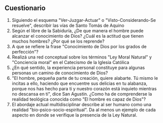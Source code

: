 ## Cuestionario

1. Siguiendo el esquema "Ver-Juzgar-Actuar" o "Visto-Considerando-Se resuelve", describir las vías de Santo Tomás de Aquino 
2. Según el libre de la Sabiduría, ¿De que manera el hombre puede alcanzar el conocimiento de Dios? ¿Cuál es la actitud que tienen muchos hombres? ¿Por qué se los reprende?
3. A que se refiere la frase "Conocimiento de Dios por los grados de perfección"?
4. Realizá una red conceptual sobre los términos "Ley Moral Natural" y "Conciencia moral" en el Catecismo de la Iglesia Católica
5. ¿En qué sentido, la experiencia personal constituye para algunas personas un camino de conocimiento de Dios?
6. "El hombre, pequeña parte de tu creación, quiere alabarte. Tú mismo le incitas a ello, haciendo que encuentre sus delicias en tu alabanza, porque nos has hecho para ti y nuestro corazón está inquieto mientras no descansa en ti", dice San Agustín. ¿Como ha de comprenderse la realidad teológica conocida como "El hombre es capaz de Dios"?
7. El abordaje actual multidisciplinar describe al ser humano como una realidad "bio-psico-socio-espiritual". Da al menos un ejemplo de cada aspecto en donde se verifique la presencia de la Ley Natural.
